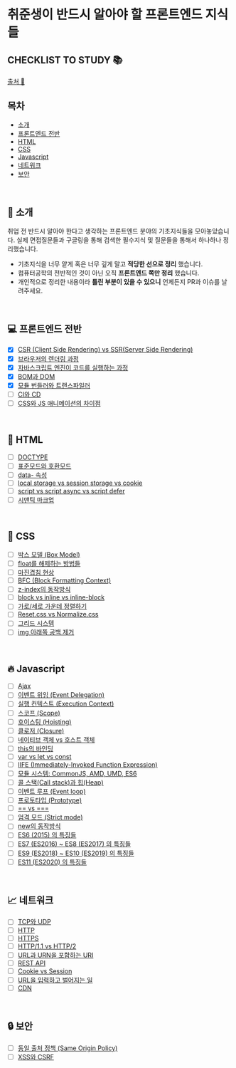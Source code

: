 # 취준생이 반드시 알아야 할 프론트엔드 지식들
## CHECKLIST TO STUDY 📚

[출처 🔗](https://github.com/baeharam/Must-Know-About-Frontend.git)

## 목차

* [소개](#tada-소개)
* [프론트엔드 전반](#computer-프론트엔드-전반)
* [HTML](#page_with_curl-html)
* [CSS](#lipstick-css)
* [Javascript](#fire-javascript)
* [네트워크](#chart_with_upwards_trend-네트워크)
* [보안](#lock-보안)

<br>

## :tada: 소개

취업 전 반드시 알아야 한다고 생각하는 프론트엔드 분야의 기초지식들을 모아놓았습니다. 실제 면접질문들과 구글링을 통해 검색한 필수지식 및 질문들을 통해서 하나하나 정리했습니다.

* 기초지식을 너무 얕게 혹은 너무 깊게 말고 **적당한 선으로 정리** 했습니다.
* 컴퓨터공학의 전반적인 것이 아닌 오직 **프론트엔드 쪽만 정리** 했습니다.
* 개인적으로 정리한 내용이라 **틀린 부분이 있을 수 있으니** 언제든지 PR과 이슈를 날려주세요.

<br>

## :computer: 프론트엔드 전반

- [X] [CSR (Client Side Rendering) vs SSR(Server Side Rendering)](https://github.com/baeharam/Must-Know-About-Frontend/blob/master/Notes/frontend/csr-ssr.md)
- [X] [브라우저의 렌더링 과정](https://github.com/baeharam/Must-Know-About-Frontend/blob/master/Notes/frontend/browser-rendering.md)
- [X] [자바스크립트 엔진이 코드를 실행하는 과정](https://github.com/baeharam/Must-Know-About-Frontend/blob/master/Notes/frontend/engine.md)
- [X] [BOM과 DOM](https://github.com/baeharam/Must-Know-About-Frontend/blob/master/Notes/frontend/bom-dom.md)
- [X] [모듈 번들러와 트랜스파일러](https://github.com/baeharam/Must-Know-About-Frontend/blob/master/Notes/frontend/bundler-transpiler.md)
- [ ] [CI와 CD](https://github.com/baeharam/Must-Know-About-Frontend/blob/master/Notes/frontend/ci-cd.md)
- [ ] [CSS와 JS 애니메이션의 차이점](https://github.com/baeharam/Must-Know-About-Frontend/blob/master/Notes/frontend/css-js-animation.md)

<br>

## :page_with_curl: HTML

- [ ] [DOCTYPE](https://github.com/baeharam/Must-Know-About-Frontend/blob/master/Notes/html/doctype.md)
- [ ] [표준모드와 호환모드](https://github.com/baeharam/Must-Know-About-Frontend/blob/master/Notes/html/standard-quirks.md)
- [ ] [data- 속성](https://github.com/baeharam/Must-Know-About-Frontend/blob/master/Notes/html/data.md)
- [ ] [local storage vs session storage vs cookie](https://github.com/baeharam/Must-Know-About-Frontend/blob/master/Notes/html/web-storage-api.md)
- [ ] [script vs script async vs script defer](https://github.com/baeharam/Must-Know-About-Frontend/blob/master/Notes/html/script-tag-type.md)
- [ ] [시맨틱 마크업](https://github.com/baeharam/Must-Know-About-Frontend/blob/master/Notes/html/semantic.md)

<br>

## :lipstick: CSS

- [ ] [박스 모델 (Box Model)](https://github.com/baeharam/Must-Know-About-Frontend/blob/master/Notes/css/box-model.md)
- [ ] [float를 해제하는 방법들](https://github.com/baeharam/Must-Know-About-Frontend/blob/master/Notes/css/float-clear.md)
- [ ] [마진겹침 현상](https://github.com/baeharam/Must-Know-About-Frontend/blob/master/Notes/css/margin-collapsing.md)
- [ ] [BFC (Block Formatting Context)](https://github.com/baeharam/Must-Know-About-Frontend/blob/master/Notes/css/bfc.md)
- [ ] [z-index의 동작방식](https://github.com/baeharam/Must-Know-About-Frontend/blob/master/Notes/css/z-index.md)
- [ ] [block vs inline vs inline-block](https://github.com/baeharam/Must-Know-About-Frontend/blob/master/Notes/css/block-inline-inline-block.md)
- [ ] [가로/세로 가운데 정렬하기](https://github.com/baeharam/Must-Know-About-Frontend/blob/master/Notes/css/center.md)
- [ ] [Reset.css vs Normalize.css](https://github.com/baeharam/Must-Know-About-Frontend/blob/master/Notes/css/reset-normalize.md)
- [ ] [그리드 시스템](https://github.com/baeharam/Must-Know-About-Frontend/blob/master/Notes/css/grid.md)
- [ ] [img 아래쪽 공백 제거](https://github.com/baeharam/Must-Know-About-Frontend/blob/master/Notes/css/img-space.md)

<br>

## :fire: Javascript

- [ ] [Ajax](https://github.com/baeharam/Must-Know-About-Frontend/blob/master/Notes/javascript/ajax.md)
- [ ] [이벤트 위임 (Event Delegation)](https://github.com/baeharam/Must-Know-About-Frontend/blob/master/Notes/javascript/event-delegation.md)
- [ ] [실행 컨텍스트 (Execution Context)](https://github.com/baeharam/Must-Know-About-Frontend/blob/master/Notes/javascript/execution-context.md)
- [ ] [스코프 (Scope)](https://github.com/baeharam/Must-Know-About-Frontend/blob/master/Notes/javascript/scope.md)
- [ ] [호이스팅 (Hoisting)](https://github.com/baeharam/Must-Know-About-Frontend/blob/master/Notes/javascript/hoisting.md)
- [ ] [클로저 (Closure)](https://github.com/baeharam/Must-Know-About-Frontend/blob/master/Notes/javascript/closure.md)
- [ ] [네이티브 객체 vs 호스트 객체](https://github.com/baeharam/Must-Know-About-Frontend/blob/master/Notes/javascript/native-host.md)
- [ ] [this의 바인딩](https://github.com/baeharam/Must-Know-About-Frontend/blob/master/Notes/javascript/this.md)
- [ ] [var vs let vs const](https://github.com/baeharam/Must-Know-About-Frontend/blob/master/Notes/javascript/var-let-const.md)
- [ ] [IIFE (Immediately-Invoked Function Expression)](https://github.com/baeharam/Must-Know-About-Frontend/blob/master/Notes/javascript/iife.md)
- [ ] [모듈 시스템: CommonJS, AMD, UMD, ES6](https://github.com/baeharam/Must-Know-About-Frontend/blob/master/Notes/javascript/module.md)
- [ ] [콜 스택(Call stack)과 힙(Heap)](https://github.com/baeharam/Must-Know-About-Frontend/blob/master/Notes/javascript/stack-heap.md)
- [ ] [이벤트 루프 (Event loop)](https://github.com/baeharam/Must-Know-About-Frontend/blob/master/Notes/javascript/event-loop.md)
- [ ] [프로토타입 (Prototype)](https://github.com/baeharam/Must-Know-About-Frontend/blob/master/Notes/javascript/prototype.md)
- [ ] [== vs ===](https://github.com/baeharam/Must-Know-About-Frontend/blob/master/Notes/javascript/identity-equal.md)
- [ ] [엄격 모드 (Strict mode)](https://github.com/baeharam/Must-Know-About-Frontend/blob/master/Notes/javascript/strict-mode.md)
- [ ] [new의 동작방식](https://github.com/baeharam/Must-Know-About-Frontend/blob/master/Notes/javascript/new.md)
- [ ] [ES6 (2015) 의 특징들](https://github.com/baeharam/Must-Know-About-Frontend/blob/master/Notes/javascript/es6.md)
- [ ] [ES7 (ES2016) ~ ES8 (ES2017) 의 특징들](https://github.com/baeharam/Must-Know-About-Frontend/blob/master/Notes/javascript/es7-es8.md)
- [ ] [ES9 (ES2018) ~ ES10 (ES2019) 의 특징들](https://github.com/baeharam/Must-Know-About-Frontend/blob/master/Notes/javascript/es9-es10.md)
- [ ] [ES11 (ES2020) 의 특징들](https://github.com/baeharam/Must-Know-About-Frontend/blob/master/Notes/javascript/es11.md)

<br>

## :chart_with_upwards_trend: 네트워크

- [ ] [TCP와 UDP](https://github.com/baeharam/Must-Know-About-Frontend/blob/master/Notes/network/tcp-udp.md)
- [ ] [HTTP](https://github.com/baeharam/Must-Know-About-Frontend/blob/master/Notes/network/http.md)
- [ ] [HTTPS](https://github.com/baeharam/Must-Know-About-Frontend/blob/master/Notes/network/https.md)
- [ ] [HTTP/1.1 vs HTTP/2](https://github.com/baeharam/Must-Know-About-Frontend/blob/master/Notes/network/http1.1-2.md)
- [ ] [URL과 URN을 포함하는 URI](https://github.com/baeharam/Must-Know-About-Frontend/blob/master/Notes/network/uri.md)
- [ ] [REST API](https://github.com/baeharam/Must-Know-About-Frontend/blob/master/Notes/network/rest-api.md)
- [ ] [Cookie vs Session](https://github.com/baeharam/Must-Know-About-Frontend/blob/master/Notes/network/cookie-session.md)
- [ ] [URL을 입력하고 벌어지는 일](https://github.com/baeharam/Must-Know-About-Frontend/blob/master/Notes/network/type-url-process.md)
- [ ] [CDN](https://github.com/baeharam/Must-Know-About-Frontend/blob/master/Notes/network/cdn.md)

<br>

## :lock: 보안

- [ ] [동일 출처 정책 (Same Origin Policy)](https://github.com/baeharam/Must-Know-About-Frontend/blob/master/Notes/security/sop.md)
- [ ] [XSS와 CSRF](https://github.com/baeharam/Must-Know-About-Frontend/blob/master/Notes/security/xss-csrf.md)
